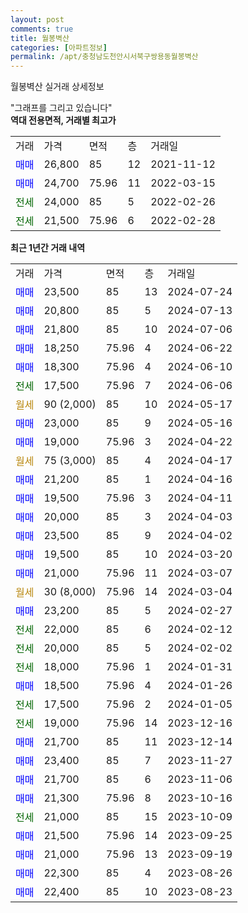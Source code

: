 ```yaml
---
layout: post
comments: true
title: 월봉벽산
categories: [아파트정보]
permalink: /apt/충청남도천안시서북구쌍용동월봉벽산
---
```


월봉벽산 실거래 상세정보

<script type="text/javascript">
  google.charts.load('current', {'packages':['line', 'corechart']});
  google.charts.setOnLoadCallback(drawChart);

  function drawChart() {
    var data = new google.visualization.DataTable();
    data.addColumn('date', '거래일');
    data.addColumn('number', "매매");
    data.addColumn('number', "전세");
    data.addColumn('number', "전매");

    data.addRows([[new Date(Date.parse("2024-07-24")), 23500, null, null], [new Date(Date.parse("2024-07-13")), 20800, null, null], [new Date(Date.parse("2024-07-06")), 21800, null, null], [new Date(Date.parse("2024-06-22")), 18250, null, null], [new Date(Date.parse("2024-06-10")), 18300, null, null], [new Date(Date.parse("2024-06-06")), null, 17500, null], [new Date(Date.parse("2024-05-17")), null, null, null], [new Date(Date.parse("2024-05-16")), 23000, null, null], [new Date(Date.parse("2024-04-22")), 19000, null, null], [new Date(Date.parse("2024-04-17")), null, null, null], [new Date(Date.parse("2024-04-16")), 21200, null, null], [new Date(Date.parse("2024-04-11")), 19500, null, null], [new Date(Date.parse("2024-04-03")), 20000, null, null], [new Date(Date.parse("2024-04-02")), 23500, null, null], [new Date(Date.parse("2024-03-20")), 19500, null, null], [new Date(Date.parse("2024-03-07")), 21000, null, null], [new Date(Date.parse("2024-03-04")), null, null, null], [new Date(Date.parse("2024-02-27")), 23200, null, null], [new Date(Date.parse("2024-02-12")), null, 22000, null], [new Date(Date.parse("2024-02-02")), null, 20000, null], [new Date(Date.parse("2024-01-31")), null, 18000, null], [new Date(Date.parse("2024-01-26")), 18500, null, null], [new Date(Date.parse("2024-01-05")), null, 17500, null], [new Date(Date.parse("2023-12-16")), null, 19000, null], [new Date(Date.parse("2023-12-14")), 21700, null, null], [new Date(Date.parse("2023-11-27")), 23400, null, null], [new Date(Date.parse("2023-11-06")), 21700, null, null], [new Date(Date.parse("2023-10-16")), 21300, null, null], [new Date(Date.parse("2023-10-09")), null, 21000, null], [new Date(Date.parse("2023-09-25")), 21500, null, null], [new Date(Date.parse("2023-09-19")), 21000, null, null], [new Date(Date.parse("2023-08-26")), 22300, null, null], [new Date(Date.parse("2023-08-23")), 22400, null, null]]);

    var options = {
      hAxis: {
        format: 'yyyy/MM/dd'
      },    
      lineWidth: 0,
      pointsVisible: true,    
      title: '최근 1년간 유형별 실거래가 분포',
      legend: { position: 'bottom' }
    };

    var formatter = new google.visualization.NumberFormat({pattern:'###,###'} );
    formatter.format(data, 1);
    formatter.format(data, 2);
    
    setTimeout(function() {
        var chart = new google.visualization.LineChart(document.getElementById('columnchart_material'));
        chart.draw(data, (options));
        document.getElementById('loading').style.display = 'none';
    }, 200);
  }
</script>


<div id="loading" style="z-index:20; display: block; margin-left: 0px">"그래프를 그리고 있습니다"</div>
<div id="columnchart_material" style="width: 95%; margin-left: 0px; display: block"></div>
<!-- contents start -->
<b>역대 전용면적, 거래별 최고가</b>
<table class="sortable">
    <tr>
      <td>거래</td>
      <td>가격</td>
      <td>면적</td>
      <td>층</td>
      <td>거래일</td>
    </tr>
        <tr>
          <td><a style="color: blue">매매</a></td>
          <td>26,800</td>
          <td>85</td>
          <td>12</td>
          <td>2021-11-12</td>
        </tr>            <tr>
          <td><a style="color: blue">매매</a></td>
          <td>24,700</td>
          <td>75.96</td>
          <td>11</td>
          <td>2022-03-15</td>
        </tr>        
        <tr>
              <td><a style="color: darkgreen">전세</a></td>
              <td>24,000</td>
              <td>85</td>
              <td>5</td>
              <td>2022-02-26</td>
            </tr>            <tr>
              <td><a style="color: darkgreen">전세</a></td>
              <td>21,500</td>
              <td>75.96</td>
              <td>6</td>
              <td>2022-02-28</td>
            </tr>        
    
</table>

<b>최근 1년간 거래 내역</b>

<table class="sortable">
    <tr>
      <td>거래</td>
      <td>가격</td>
      <td>면적</td>
      <td>층</td>
      <td>거래일</td>
    </tr>
    <tr>
      <td><a style="color: blue">매매</a></td>
      <td>23,500</td>
      <td>85</td>
      <td>13</td>
      <td>2024-07-24</td>
    </tr>          <tr>
      <td><a style="color: blue">매매</a></td>
      <td>20,800</td>
      <td>85</td>
      <td>5</td>
      <td>2024-07-13</td>
    </tr>          <tr>
      <td><a style="color: blue">매매</a></td>
      <td>21,800</td>
      <td>85</td>
      <td>10</td>
      <td>2024-07-06</td>
    </tr>          <tr>
      <td><a style="color: blue">매매</a></td>
      <td>18,250</td>
      <td>75.96</td>
      <td>4</td>
      <td>2024-06-22</td>
    </tr>          <tr>
      <td><a style="color: blue">매매</a></td>
      <td>18,300</td>
      <td>75.96</td>
      <td>4</td>
      <td>2024-06-10</td>
    </tr>          <tr>
      <td><a style="color: darkgreen">전세</a></td>
      <td>17,500</td>
      <td>75.96</td>
      <td>7</td>
      <td>2024-06-06</td>
    </tr>          <tr>
      <td><a style="color: darkgoldenrod">월세</a></td>
      <td>90 (2,000)</td>
      <td>85</td>
      <td>10</td>
      <td>2024-05-17</td>
    </tr>          <tr>
      <td><a style="color: blue">매매</a></td>
      <td>23,000</td>
      <td>85</td>
      <td>9</td>
      <td>2024-05-16</td>
    </tr>          <tr>
      <td><a style="color: blue">매매</a></td>
      <td>19,000</td>
      <td>75.96</td>
      <td>3</td>
      <td>2024-04-22</td>
    </tr>          <tr>
      <td><a style="color: darkgoldenrod">월세</a></td>
      <td>75 (3,000)</td>
      <td>85</td>
      <td>4</td>
      <td>2024-04-17</td>
    </tr>          <tr>
      <td><a style="color: blue">매매</a></td>
      <td>21,200</td>
      <td>85</td>
      <td>1</td>
      <td>2024-04-16</td>
    </tr>          <tr>
      <td><a style="color: blue">매매</a></td>
      <td>19,500</td>
      <td>75.96</td>
      <td>3</td>
      <td>2024-04-11</td>
    </tr>          <tr>
      <td><a style="color: blue">매매</a></td>
      <td>20,000</td>
      <td>85</td>
      <td>3</td>
      <td>2024-04-03</td>
    </tr>          <tr>
      <td><a style="color: blue">매매</a></td>
      <td>23,500</td>
      <td>85</td>
      <td>9</td>
      <td>2024-04-02</td>
    </tr>          <tr>
      <td><a style="color: blue">매매</a></td>
      <td>19,500</td>
      <td>85</td>
      <td>10</td>
      <td>2024-03-20</td>
    </tr>          <tr>
      <td><a style="color: blue">매매</a></td>
      <td>21,000</td>
      <td>75.96</td>
      <td>11</td>
      <td>2024-03-07</td>
    </tr>          <tr>
      <td><a style="color: darkgoldenrod">월세</a></td>
      <td>30 (8,000)</td>
      <td>75.96</td>
      <td>14</td>
      <td>2024-03-04</td>
    </tr>          <tr>
      <td><a style="color: blue">매매</a></td>
      <td>23,200</td>
      <td>85</td>
      <td>5</td>
      <td>2024-02-27</td>
    </tr>          <tr>
      <td><a style="color: darkgreen">전세</a></td>
      <td>22,000</td>
      <td>85</td>
      <td>6</td>
      <td>2024-02-12</td>
    </tr>          <tr>
      <td><a style="color: darkgreen">전세</a></td>
      <td>20,000</td>
      <td>85</td>
      <td>5</td>
      <td>2024-02-02</td>
    </tr>          <tr>
      <td><a style="color: darkgreen">전세</a></td>
      <td>18,000</td>
      <td>75.96</td>
      <td>1</td>
      <td>2024-01-31</td>
    </tr>          <tr>
      <td><a style="color: blue">매매</a></td>
      <td>18,500</td>
      <td>75.96</td>
      <td>4</td>
      <td>2024-01-26</td>
    </tr>          <tr>
      <td><a style="color: darkgreen">전세</a></td>
      <td>17,500</td>
      <td>75.96</td>
      <td>2</td>
      <td>2024-01-05</td>
    </tr>          <tr>
      <td><a style="color: darkgreen">전세</a></td>
      <td>19,000</td>
      <td>75.96</td>
      <td>14</td>
      <td>2023-12-16</td>
    </tr>          <tr>
      <td><a style="color: blue">매매</a></td>
      <td>21,700</td>
      <td>85</td>
      <td>11</td>
      <td>2023-12-14</td>
    </tr>          <tr>
      <td><a style="color: blue">매매</a></td>
      <td>23,400</td>
      <td>85</td>
      <td>7</td>
      <td>2023-11-27</td>
    </tr>          <tr>
      <td><a style="color: blue">매매</a></td>
      <td>21,700</td>
      <td>85</td>
      <td>6</td>
      <td>2023-11-06</td>
    </tr>          <tr>
      <td><a style="color: blue">매매</a></td>
      <td>21,300</td>
      <td>75.96</td>
      <td>8</td>
      <td>2023-10-16</td>
    </tr>          <tr>
      <td><a style="color: darkgreen">전세</a></td>
      <td>21,000</td>
      <td>85</td>
      <td>15</td>
      <td>2023-10-09</td>
    </tr>          <tr>
      <td><a style="color: blue">매매</a></td>
      <td>21,500</td>
      <td>75.96</td>
      <td>14</td>
      <td>2023-09-25</td>
    </tr>          <tr>
      <td><a style="color: blue">매매</a></td>
      <td>21,000</td>
      <td>75.96</td>
      <td>13</td>
      <td>2023-09-19</td>
    </tr>          <tr>
      <td><a style="color: blue">매매</a></td>
      <td>22,300</td>
      <td>85</td>
      <td>4</td>
      <td>2023-08-26</td>
    </tr>          <tr>
      <td><a style="color: blue">매매</a></td>
      <td>22,400</td>
      <td>85</td>
      <td>10</td>
      <td>2023-08-23</td>
    </tr>      </table>
<!-- contents end -->    

